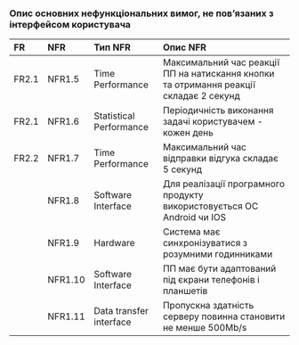 ### Опис основних нефункціональних вимог, не пов’язаних з інтерфейсом користувача


| FR    |NFR     |Тип NFR |Опис NFR |
|:-     |:-      |:-                  |:-                        |
|FR2.1  |NFR1.5  |Time Performance|Максимальний час реакції ПП на натискання кнопки та отримання реакції складає 2 секунд|
|FR2.1  |NFR1.6  |Statistical Performance|Періодичність виконання задачі користувачем - кожен день|
|FR2.2  |NFR1.7  |Time Performance|Максимальний час відправки відгука складає 5 секунд|
|       |NFR1.8  |Software Interface|Для реалізації програмного продукту використовується OC Android чи IOS |
|       |NFR1.9   |Hardware|Система має синхронізуватися з розумними годинниками|
|       |NFR1.10  |Software Interface|ПП має бути адаптований під єкрани телефонів і планшетів|
|       |NFR1.11  |Data transfer interface|Пропускна здатність серверу повинна становити не менше 500Mb/s|
